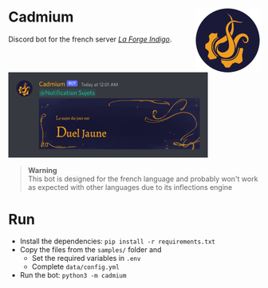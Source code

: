 <h1>Cadmium<img src=".readme/logo.png" align="right"></h1>

Discord bot for the french server [*La Forge Indigo*](https://discord.gg/NVvpe8S52F).

<img src=".readme/screenshot.png" width="400px">

> **Warning**  
> This bot is designed for the french language and probably won't work as expected with other languages due to its inflections engine

# Run

- Install the dependencies: `pip install -r requirements.txt`
- Copy the files from the `samples/` folder and
    - Set the required variables in `.env`
    - Complete `data/config.yml`
- Run the bot: `python3 -m cadmium`
